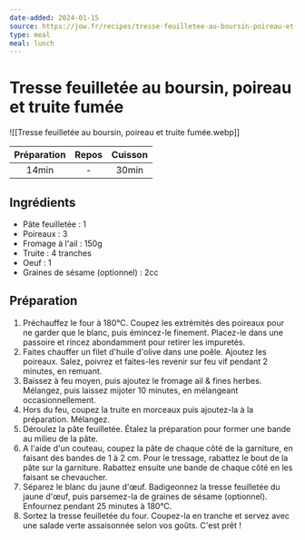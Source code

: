 ```yaml
---
date-added: 2024-01-15
source: https://jow.fr/recipes/tresse-feuilletee-au-boursin-poireau-et-truite-fumee-8w581y5mgpb402su12n7
type: meal
meal: lunch
---
```


# Tresse feuilletée au boursin, poireau et truite fumée

![[Tresse feuilletée au boursin, poireau et truite fumée.webp]]

| Préparation | Repos | Cuisson |
|:-----------:|:-----:|:-------:|
|    14min    |   -   |  30min  |

## Ingrédients

- Pâte feuilletée : 1
- Poireaux : 3
- Fromage à l'ail : 150g
- Truite : 4 tranches
- Oeuf : 1
- Graines de sésame (optionnel) : 2cc

## Préparation

1. Préchauffez le four à 180°C. Coupez les extrémités des poireaux pour ne garder que le blanc, puis émincez-le finement. Placez-le dans une passoire et rincez abondamment pour retirer les impuretés.
2. Faites chauffer un filet d'huile d'olive dans une poêle. Ajoutez les poireaux. Salez, poivrez et faites-les revenir sur feu vif pendant 2 minutes, en remuant.
3. Baissez à feu moyen, puis ajoutez le fromage ail & fines herbes. Mélangez, puis laissez mijoter 10 minutes, en mélangeant occasionnellement.
4. Hors du feu, coupez la truite en morceaux puis ajoutez-la à la préparation. Mélangez.
5. Déroulez la pâte feuilletée. Étalez la préparation pour former une bande au milieu de la pâte.
6. A l'aide d'un couteau, coupez la pâte de chaque côté de la garniture, en faisant des bandes de 1 à 2 cm. Pour le tressage, rabattez le bout de la pâte sur la garniture. Rabattez ensuite une bande de chaque côté en les faisant se chevaucher.
7. Séparez le blanc du jaune d'œuf. Badigeonnez la tresse feuilletée du jaune d'œuf, puis parsemez-la de graines de sésame (optionnel). Enfournez pendant 25 minutes à 180°C.
8. Sortez la tresse feuilletée du four. Coupez-la en tranche et servez avec une salade verte assaisonnée selon vos goûts. C'est prêt !
